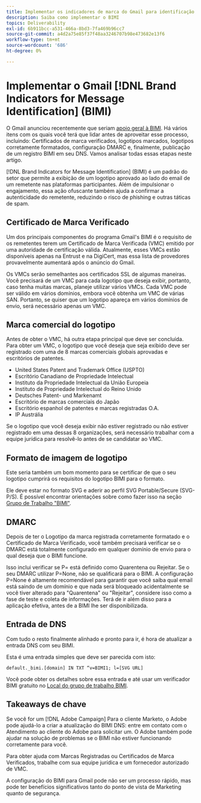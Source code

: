 ```yaml
---
title: Implementar os indicadores de marca do Gmail para identificação de mensagem (BIMI)
description: Saiba como implementar o BIMI
topics: Deliverability
exl-id: 6b911bcc-a531-466a-8bd3-7fa469b96cc7
source-git-commit: a4d2a75e85f37f48aa3246707b98e473682e13f6
workflow-type: tm+mt
source-wordcount: '686'
ht-degree: 0%

---
```


# Implementar o Gmail [!DNL Brand Indicators for Message Identification] (BIMI)

O Gmail anunciou recentemente que seriam [apoio geral à BIMI](https://cloud.google.com/blog/products/identity-security/bringing-bimi-to-gmail-in-google-workspace). Há vários itens com os quais você terá que lidar antes de aproveitar esse processo, incluindo: Certificados de marca verificados, logotipos marcados, logotipos corretamente formatados, configuração DMARC e, finalmente, publicação de um registro BIMI em seu DNS. Vamos analisar todas essas etapas neste artigo.

[!DNL Brand Indicators for Message Identification] (BIMI) é um padrão do setor que permite a exibição de um logotipo aprovado ao lado do email de um remetente nas plataformas participantes. Além de impulsionar o engajamento, essa ação ofuscante também ajuda a confirmar a autenticidade do remetente, reduzindo o risco de phishing e outras táticas de spam.

## Certificado de Marca Verificado

Um dos principais componentes do programa Gmail&#39;s BIMI é o requisito de os remetentes terem um Certificado de Marca Verificada (VMC) emitido por uma autoridade de certificação válida. Atualmente, esses VMCs estão disponíveis apenas na Entrust e na DigiCert, mas essa lista de provedores provavelmente aumentará após o anúncio do Gmail.

Os VMCs serão semelhantes aos certificados SSL de algumas maneiras. Você precisará de um VMC para cada logotipo que deseja exibir, portanto, caso tenha muitas marcas, planeje utilizar vários VMCs. Cada VMC pode ser válido em vários domínios, embora você obtenha um VMC de várias SAN. Portanto, se quiser que um logotipo apareça em vários domínios de envio, será necessário apenas um VMC.

## Marca comercial do logotipo

Antes de obter o VMC, há outra etapa principal que deve ser concluída. Para obter um VMC, o logotipo que você deseja que seja exibido deve ser registrado com uma de 8 marcas comerciais globais aprovadas e escritórios de patentes.

* United States Patent and Trademark Office (USPTO)
* Escritório Canadiano de Propriedade Intelectual
* Instituto da Propriedade Intelectual da União Europeia
* Instituto de Propriedade Intelectual do Reino Unido
* Deutsches Patent- und Markenamt
* Escritório de marcas comerciais do Japão
* Escritório espanhol de patentes e marcas registradas O.A.
* IP Austrália

Se o logotipo que você deseja exibir não estiver registrado ou não estiver registrado em uma dessas 8 organizações, será necessário trabalhar com a equipe jurídica para resolvê-lo antes de se candidatar ao VMC.

## Formato de imagem de logotipo

Este seria também um bom momento para se certificar de que o seu logotipo cumprirá os requisitos do logotipo BIMI para o formato.

Ele deve estar no formato SVG e aderir ao perfil SVG Portable/Secure (SVG-P/S). É possível encontrar orientações sobre como fazer isso na seção [Grupo de Trabalho &quot;BIMI&quot;](https://bimigroup.org/svg-conversion-tools-released).

## DMARC

Depois de ter o Logotipo da marca registrada corretamente formatado e o Certificado de Marca Verificado, você também precisará verificar se o DMARC está totalmente configurado em qualquer domínio de envio para o qual deseja que o BIMI funcione.

Isso inclui verificar se P= está definido como Quarentena ou Rejeitar. Se o seu DMARC utilizar P=None, não se qualificará para o BIMI. A configuração P=None é altamente recomendável para garantir que você saiba qual email está saindo de um domínio e que nada será bloqueado acidentalmente se você tiver alterado para &quot;Quarentena&quot; ou &quot;Rejeitar&quot;, considere isso como a fase de teste e coleta de informações. Terá de ir além disso para a aplicação efetiva, antes de a BIMI lhe ser disponibilizada.

## Entrada de DNS

Com tudo o resto finalmente alinhado e pronto para ir, é hora de atualizar a entrada DNS com seu BIMI.

Esta é uma entrada simples que deve ser parecida com isto:

```
default._bimi.[domain] IN TXT “v=BIMI1; l=[SVG URL] 
```

Você pode obter os detalhes sobre essa entrada e até usar um verificador BIMI gratuito no [Local do grupo de trabalho BIMI](https://bimigroup.org/implementation-guide).


## Takeaways de chave

Se você for um [!DNL Adobe Campaign] Para o cliente Marketo, o Adobe pode ajudá-lo a criar a atualização do BIMI DNS: entre em contato com o Atendimento ao cliente do Adobe para solicitar um. O Adobe também pode ajudar na solução de problemas se o BIMI não estiver funcionando corretamente para você.

Para obter ajuda com Marcas Registradas ou Certificados de Marca Verificados, trabalhe com sua equipe jurídica e um fornecedor autorizado de VMC.

A configuração do BIMI para Gmail pode não ser um processo rápido, mas pode ter benefícios significativos tanto do ponto de vista de Marketing quanto de segurança.
